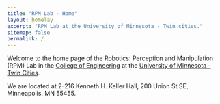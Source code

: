 ```yaml
---
title: "RPM Lab - Home"
layout: homelay
excerpt: "RPM Lab at the University of Minnesota - Twin cities."
sitemap: false
permalink: /
---
```


Welcome to the home page of the Robotics: Perception and Manipulation (RPM) Lab in the [College of Engineering](https://cse.umn.edu/) at the [University of Minnesota - Twin Cities]([http://www.physics.leidenuniv.nl](https://twin-cities.umn.edu/)).

We are located at 2-216 Kenneth H. Keller Hall, 200 Union St SE, Minneapolis, MN 55455.

<!-- **We are  looking for passionate new PhD students, Postdocs, and Master students to join the team** [(more info)]({{ site.url }}{{ site.baseurl }}/vacancies) **!**
 -->

